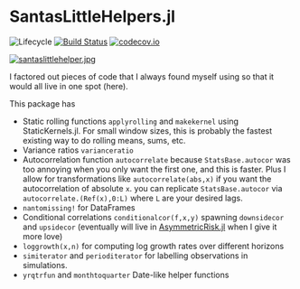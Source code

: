 # SantasLittleHelpers.jl

![Lifecycle](https://img.shields.io/badge/lifecycle-experimental-orange.svg)<!--
![Lifecycle](https://img.shields.io/badge/lifecycle-maturing-blue.svg)
![Lifecycle](https://img.shields.io/badge/lifecycle-stable-green.svg)
![Lifecycle](https://img.shields.io/badge/lifecycle-retired-orange.svg)
![Lifecycle](https://img.shields.io/badge/lifecycle-archived-red.svg)
![Lifecycle](https://img.shields.io/badge/lifecycle-dormant-blue.svg) -->
[![Build Status](https://travis-ci.com/tbeason/SantasLittleHelpers.jl.svg?branch=master)](https://travis-ci.com/tbeason/SantasLittleHelpers.jl)
[![codecov.io](http://codecov.io/github/tbeason/SantasLittleHelpers.jl/coverage.svg?branch=master)](http://codecov.io/github/tbeason/SantasLittleHelpers.jl?branch=master)
<!--
[![Documentation](https://img.shields.io/badge/docs-stable-blue.svg)](https://tbeason.github.io/SantasLittleHelpers.jl/stable)
[![Documentation](https://img.shields.io/badge/docs-master-blue.svg)](https://tbeason.github.io/SantasLittleHelpers.jl/dev)
-->


[![santaslittlehelper.jpg](https://upload.wikimedia.org/wikipedia/en/8/8a/SantasLittleHelper.png)](https://en.wikipedia.org/wiki/Santa%27s_Little_Helper)

I factored out pieces of code that I always found myself using so that it would all live in one spot (here).

This package has
 - Static rolling functions `applyrolling` and `makekernel` using StaticKernels.jl. For small window sizes, this is probably the fastest existing way to do rolling means, sums, etc.
 - Variance ratios `varianceratio`
 - Autocorrelation function `autocorrelate` because `StatsBase.autocor` was too annoying when you only want the first one, and this is faster. Plus I allow for transformations like `autocorrelate(abs,x)` if you want the autocorrelation of absolute `x`. you can replicate `StatsBase.autocor` via `autocorrelate.(Ref(x),0:L)` where `L` are your desired lags.
 - `nantomissing!` for DataFrames
 - Conditional correlations `conditionalcor(f,x,y)` spawning `downsidecor` and `upsidecor` (eventually will live in [AsymmetricRisk.jl](https://github.com/tbeason/AsymmetricRisk.jl) when I give it more love)
 - `loggrowth(x,n)` for computing log growth rates over different horizons
 - `simiterator` and `perioditerator` for labelling observations in simulations.
 - `yrqtrfun` and `monthtoquarter` Date-like helper functions